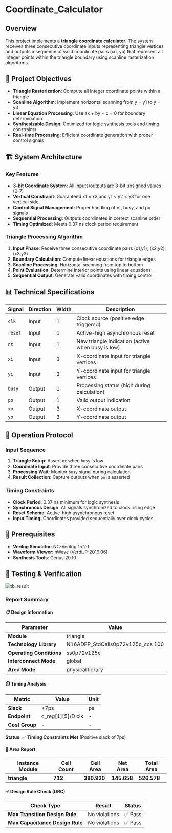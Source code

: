 # Coordinate_Calculator
## Overview

This project implements a **triangle coordinate calculator**. The system receives three consecutive coordinate inputs representing triangle vertices and outputs a sequence of valid coordinate pairs (xo, yo) that represent all integer points within the triangle boundary using scanline rasterization algorithms.

## 🎯 Project Objectives

- **Triangle Rasterization**: Compute all integer coordinate points within a triangle
- **Scanline Algorithm**: Implement horizontal scanning from y = y1 to y = y3
- **Linear Equation Processing**: Use ax + by + c = 0 for boundary determination
- **Synthesizable Design**: Optimized for logic synthesis tools and timing constraints
- **Real-time Processing**: Efficient coordinate generation with proper control signals

## 🏗️ System Architecture

### Key Features
- **3-bit Coordinate System**: All inputs/outputs are 3-bit unsigned values (0-7)
- **Vertical Constraint**: Guaranteed x1 = x3 and y1 < y2 < y3 for one vertical side
- **Control Signal Management**: Proper handling of nt, busy, and po signals
- **Sequential Processing**: Outputs coordinates in correct scanline order
- **Timing Optimized**: Meets 0.37 ns clock period requirement

### Triangle Processing Algorithm
1. **Input Phase**: Receive three consecutive coordinate pairs (x1,y1), (x2,y2), (x3,y3)
2. **Boundary Calculation**: Compute linear equations for triangle edges
3. **Scanline Processing**: Horizontal scanning from top to bottom
4. **Point Evaluation**: Determine interior points using linear equations
5. **Sequential Output**: Generate valid coordinates with timing control

## 📊 Technical Specifications

| Signal | Direction | Width | Description |
|--------|-----------|-------|-------------|
| `clk` | Input | 1 | Clock source (positive edge triggered) |
| `reset` | Input | 1 | Active-high asynchronous reset |
| `nt` | Input | 1 | New triangle indication (active when busy is low) |
| `xi` | Input | 3 | X-coordinate input for triangle vertices |
| `yi` | Input | 3 | Y-coordinate input for triangle vertices |
| `busy` | Output | 1 | Processing status (high during calculation) |
| `po` | Output | 1 | Valid output indication |
| `xo` | Output | 3 | X-coordinate output |
| `yo` | Output | 3 | Y-coordinate output |

## 🔄 Operation Protocol

### Input Sequence
1. **Triangle Setup**: Assert `nt` when `busy` is low
2. **Coordinate Input**: Provide three consecutive coordinate pairs
3. **Processing Wait**: Monitor `busy` signal during calculation
4. **Result Collection**: Capture outputs when `po` is asserted

### Timing Constraints
- **Clock Period**: 0.37 ns minimum for logic synthesis
- **Synchronous Design**: All signals synchronized to clock rising edge
- **Reset Scheme**: Active-high asynchronous reset
- **Input Timing**: Coordinates provided sequentially over clock cycles

## 🚀 Prerequisites
- **Verilog Simulator**: NC-Verilog 15.20
- **Waveform Viewer**: nWave (Verdi_P-2019.06)
- **Synthesis Tools**: Genus 20.10

## 🧪 Testing & Verification
![tb_result](https://github.com/user-attachments/assets/e015ec1f-3eb5-440d-b938-b8a4f5b336b6)

### Report Summary

#### 📋 Design Information

| Parameter | Value |
|-----------|-------|
| **Module** | triangle |
| **Technology Library** | N16ADFP_StdCells0p72v125c_ccs 100 |
| **Operating Conditions** | ss0p72v125c |
| **Interconnect Mode** | global |
| **Area Mode** | physical library |

#### ⏱️ Timing Analysis

| Metric | Value | Unit |
|--------|-------|------|
| **Slack** | +7ps | ps |
| **Endpoint** | c_reg[1][5]/D clk | - |
| **Cost Group** | - | - |

**Status**: ✅ **Timing Constraints Met** (Positive slack of 7ps)

#### 📐 Area Report

| Instance Module | Cell Count | Cell Area | Net Area | Total Area |
|------------------|------------|-----------|----------|------------|
| **triangle** | **712** | **380.920** | **145.658** | **526.578** |

#### ✅ Design Rule Check (DRC)

| Check Type | Result | Status |
|------------|--------|--------|
| **Max Transition Design Rule** | No violations | ✅ Pass |
| **Max Capacitance Design Rule** | No violations | ✅ Pass |

